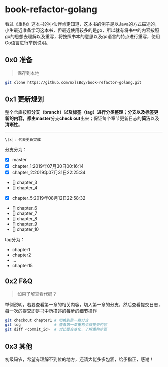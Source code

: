 # book-refactor-golang

看过《重构》这本书的小伙伴肯定知道，这本书的例子是以Java的方式描述的，小生最近准备学习这本书，但最近使用较多的是go，所以就有将书中的内容按照go的思想去理解以及重写，将按照书本的意思以及go语言的特点进行重写，使用Go语言进行举例说明。

## 0x0 准备

> 保存到本地

```bash
git clone https://github.com/nxlsBoy/book-refactor-golang.git
```

## 0x1 更新规划

整个仓库按照**分支（branch）**以及**标签（tag）**进行分类整理；分支以及标签更新的内容，都由**master**分支**check out**出来；保证每个章节更新日志的**简洁**以及**清晰性**。

---

```
\[x]: 代表更新完成
```

分支分为：

- [x] master
- [x] chapter_1:2019年07月30日00:16:14
- [x] chapter_2:2019年07月31日22:25:34
- [] chapter_3
- [] chapter_4
- [x] chapter_5:2019年08月12日22:58:32
- [] chapter_6
- [] chapter_7
- [] chapter_8
- [] chapter_9
- [] chapter_10

tag分为：

- chapter1
- chapter2
- ...
- chapter15

## 0x2 F&Q

> 如果了解查看代码？

举例说明，若要查看第一章的相关内容，切入第一章的分支，然后查看提交日志，每一次的提交即是书中所描述的每步的细节操作

```bash
git checkout chapter1 # 切换到第一章分支
git log               # 查看第一章重构步骤提交内容
git diff <commit_id>  # 对比提交变化，了解重构步骤
```

## 0x3 其他

初级码农，希望有理解不到位的地方，还请大佬多多包涵，给予指正，感谢！